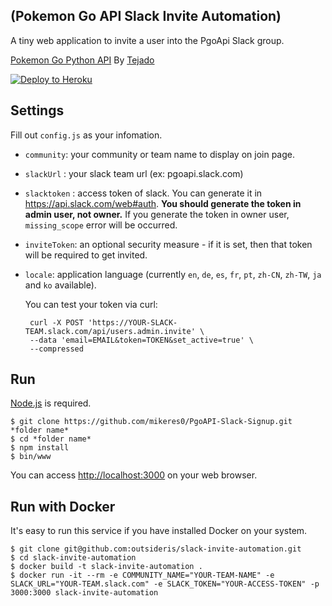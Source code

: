 (Pokemon Go API Slack Invite Automation)
------------

A tiny web application to invite a user into the PgoApi Slack group.


[Pokemon Go Python API](https://github.com/tejado/pgoapi/) By [Tejado](https://github.com/tejado)

[![Deploy to Heroku](https://www.herokucdn.com/deploy/button.png)](https://heroku.com/deploy)

## Settings
Fill out `config.js` as your infomation.

* `community`: your community or team name to display on join page.
* `slackUrl` : your slack team url (ex: pgoapi.slack.com)
* `slacktoken` : access token of slack.
  You can generate it in <https://api.slack.com/web#auth>.
  **You should generate the token in admin user, not owner.**
  If you generate the token in owner user, `missing_scope` error will be occurred.
* `inviteToken`: an optional security measure - if it is set, then that token will be required to get invited.
* `locale`: application language (currently `en`, `de`, `es`, `fr`, `pt`, `zh-CN`, `zh-TW`, `ja` and `ko` available).

  You can test your token via curl:

  ```shell
   curl -X POST 'https://YOUR-SLACK-TEAM.slack.com/api/users.admin.invite' \
   --data 'email=EMAIL&token=TOKEN&set_active=true' \
   --compressed
  ```

## Run
[Node.js](http://nodejs.org/) is required.

```shell
$ git clone https://github.com/mikeres0/PgoAPI-Slack-Signup.git *folder name*
$ cd *folder name*
$ npm install
$ bin/www
```

You can access <http://localhost:3000> on your web browser.

## Run with Docker

It's easy to run this service if you have installed Docker on your system.

```shell
$ git clone git@github.com:outsideris/slack-invite-automation.git
$ cd slack-invite-automation
$ docker build -t slack-invite-automation .
$ docker run -it --rm -e COMMUNITY_NAME="YOUR-TEAM-NAME" -e SLACK_URL="YOUR-TEAM.slack.com" -e SLACK_TOKEN="YOUR-ACCESS-TOKEN" -p 3000:3000 slack-invite-automation
```
